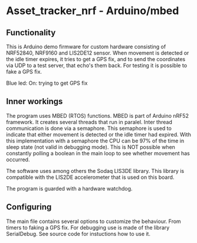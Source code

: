 # Asset_tracker_nrf - Arduino/mbed
## Functionality
This is Arduino demo firmware for custom hardware consisting of NRF52840, NRF9160 and LIS2DE12 sensor.
When movement is detected or the idle timer expires, it tries to get a GPS fix, and to
send the coordinates via UDP to a test server, that echo's them back.
For testing it is possible to fake a GPS fix.

Blue led: On: trying to get GPS fix

## Inner workings
The program uses MBED (RTOS) functions. MBED is part of Arduino nRF52 framework.
It creates several threads that run in paralel. Inter thread communication is done via a semaphore.
This semaphore is used to indicate that either movement is detected or the idle timer had expired. With this implementation with a semaphore the CPU can be 97% of the time in sleep state (not valid in debugging mode). This is NOT possible when constantly polling a boolean in the main loop to see whether movement has occurred.

The software uses among others the Sodaq LIS3DE library. This library is compatible with the LIS2DE accelerometer that is used on this board.

The program is guarded with a hardware watchdog.

<!--
## Building
### Arduino IDE
* install following libraries
    * sodaqmoja/Sodaq_LIS3DE (tested version 1.1.0)
* Install board files
    * Go to File, Preferences and set the following URL for the additional board files: http://downloads.sodaq.net/package_sodaq_index.json


### Visual Code
For building with VScode you need following (the version numbers indicate with what version development is done) 
* Visual code (1.58.2) 
    * PlatformIO plugin (version 2.3.2) for Visual code
    * Platform: Nordic nRF52 version 8.0.0
* Libraries
    * sodaqmoja/Sodaq_LIS3DE (tested version 1.1.0)
* Board files
    * put directory SODAQ_NRF in C:\Users\<user>\.platformio\packages\framework-arduino-mbed@2.0.0\variants\ (path for Windows)
-->

## Configuring
The main file contains several options to customize the behaviour. From timers to faking a GPS fix.
For debugging use is made of the library SerialDebug. See source code for instuctions how to use it.


